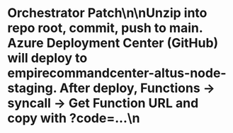# Orchestrator Patch\n\nUnzip into repo root, commit, push to main. Azure Deployment Center (GitHub) will deploy to empirecommandcenter-altus-node-staging. After deploy, Functions → syncall → Get Function URL and copy with ?code=...\n